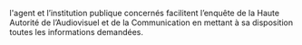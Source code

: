 l'agent et l’institution publique concernés facilitent l’enquête de la Haute Autorité de l’Audiovisuel et de la Communication en mettant à sa disposition toutes les informations demandées.
